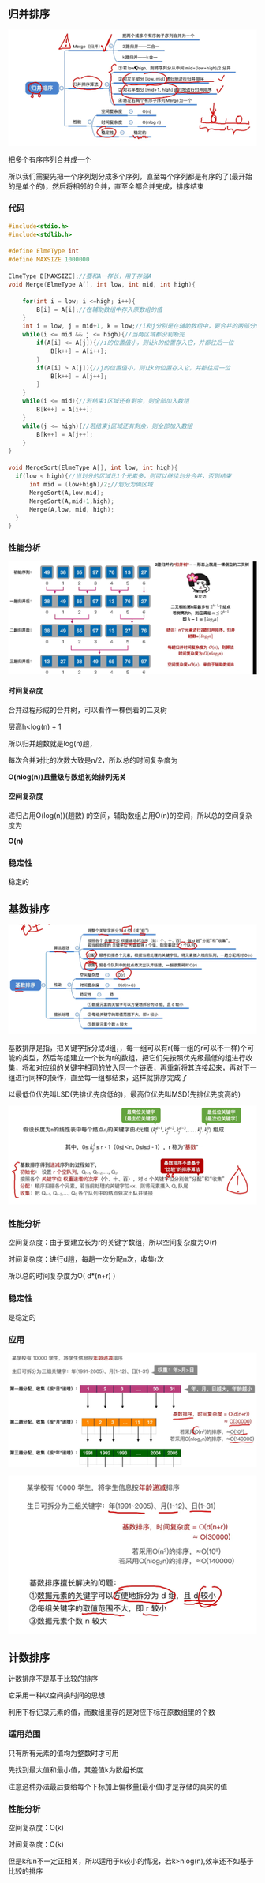 ## 归并排序

![image-20240630173556007](../../一些截图/image-20240630173556007.png)

把多个有序序列合并成一个

所以我们需要先把一个序列划分成多个序列，直至每个序列都是有序的了(最开始的是单个的)，然后将相邻的合并，直至全都合并完成，排序结束



### 代码

```c
#include<stdio.h>
#include<stdlib.h>

#define ElmeType int
#define MAXSIZE 1000000

ElmeType B[MAXSIZE];//要和A一样长，用于存储A
void Merge(ElmeType A[], int low, int mid, int high){
    
    for(int i = low; i <=high; i++){
        B[i] = A[i];//在辅助数组中存入原数组的值
    }
    int i = low, j = mid+1, k = low;//i和j分别是在辅助数组中，要合并的两部分的起点，k是原数组合并后区域的起点
    while(i <= mid && j <= high){//当两区域都没判断完
        if(A[i] <= A[j]){//i的位置值小，则让k的位置存入它，并都往后一位
            B[k++] = A[i++];
        }
        if(A[i] > A[j]){//j的位置值小，则让k的位置存入它，并都往后一位
            B[k++] = A[j++];
        }
    }
    while(i <= mid){//若结束i区域还有剩余，则全部加入数组
        B[k++] = A[i++];
    }
    while(j <= high){//若结束j区域还有剩余，则全部加入数组
        B[k++] = A[j++];
    }
}

void MergeSort(ElmeType A[], int low, int high){
  if(low < high){//当划分的区域比1个元素多，则可以继续划分合并，否则结束
      int mid = (low+high)/2;//划分为俩区域
      MergeSort(A,low,mid);
      MergeSort(A,mid+1,high);
      Merge(A,low, mid, high);
  }
}
```



### 性能分析

![image-20240630173447267](../../一些截图/image-20240630173447267.png)

#### 时间复杂度

合并过程形成的合并树，可以看作一棵倒着的二叉树

层高h<log(n) + 1

所以归并趟数就是log(n)趟，

每次合并对比的次数大致是n/2，所以总的时间复杂度为

**O(nlog(n))**且量级**与数组初始排列无关**

#### **空间复杂度**

递归占用O(log(n))(趟数) 的空间，辅助数组占用O(n)的空间，所以总的空间复杂度为

**O(n)**

### 稳定性

稳定的



## 基数排序

![image-20240630212638001](../../一些截图/image-20240630212638001.png)

基数排序是指，把关键字拆分成d组，，每一组可以有r(每一组的r可以不一样)个可能的类型，然后每组建立一个长为r的数组，把它们先按照优先级最低的组进行收集，将和对应组的关键字相同的放入同一个链表，再重新将其连接起来，再对下一组进行同样的操作，直至每一组都结束，这样就排序完成了

以最低位优先叫LSD(先排优先度低的)，最高位优先叫MSD(先排优先度高的)

![image-20240630213625721](../../一些截图/image-20240630213625721.png)



### 性能分析

空间复杂度：由于要建立长为r的关键字数组，所以空间复杂度为O(r)

时间复杂度：进行d趟，每趟一次分配n次，收集r次

所以总的时间复杂度为O( d*(n+r) )



### 稳定性

是稳定的

### 应用

![image-20240630214034217](../../一些截图/image-20240630214034217.png)

![image-20240630214103448](../../一些截图/image-20240630214103448.png)



## 计数排序

计数排序不是基于比较的排序

它采用一种以空间换时间的思想

利用下标记录元素的值，而数组里存的是对应下标在原数组里的个数

### 适用范围

只有所有元素的值均为整数时才可用

先找到最大值和最小值，其差值k为数组长度

注意这种办法最后要给每个下标加上偏移量(最小值)才是存储的真实的值

### 性能分析

空间复杂度：O(k)

时间复杂度：O(k)

但是k和n不一定正相关，所以适用于k较小的情况，若k>nlog(n),效率还不如基于比较的排序


